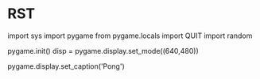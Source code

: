 # RST
import sys
import pygame
from pygame.locals import QUIT
import random


pygame.init()
disp = pygame.display.set_mode((640,480))

pygame.display.set_caption('Pong')
